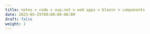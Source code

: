 ```yaml
---
title: notes > code > asp.net > web apps > blazor > components
date: 2023-05-25T00:00:00-06:00
draft: false
weight: 1
---
```


